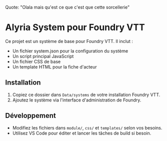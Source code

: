 Quote:
"Olala mais qu'est ce que c'est que cette sorcellerie"


# Alyria System pour Foundry VTT

Ce projet est un système de base pour Foundry VTT. Il inclut :
- Un fichier system.json pour la configuration du système
- Un script principal JavaScript
- Un fichier CSS de base
- Un template HTML pour la fiche d'acteur

## Installation
1. Copiez ce dossier dans `Data/systems` de votre installation Foundry VTT.
2. Ajoutez le système via l'interface d'administration de Foundry.

## Développement
- Modifiez les fichiers dans `module/`, `css/` et `templates/` selon vos besoins.
- Utilisez VS Code pour éditer et lancer les tâches de build si besoin.
